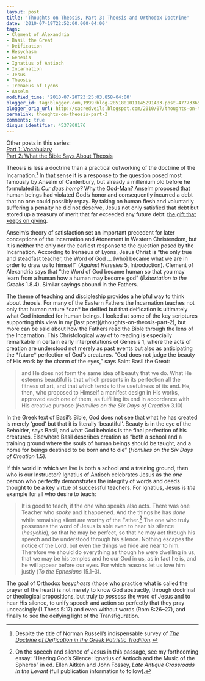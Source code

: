 ```yaml
---
layout: post
title: 'Thoughts on Theosis, Part 3: Theosis and Orthodox Doctrine'
date: '2010-07-19T22:52:00.000-04:00'
tags:
- Clement of Alexandria
- Basil the Great
- Deification
- Hesychasm
- Genesis
- Ignatius of Antioch
- Incarnation
- Jesus
- Theosis
- Irenaeus of Lyons
- Anselm
modified_time: '2010-07-20T23:25:03.858-04:00'
blogger_id: tag:blogger.com,1999:blog-2851801011145291403.post-4777336507776193834
blogger_orig_url: http://sacredveils.blogspot.com/2010/07/thoughts-on-theosis-part-3-theosis-and.html
permalink: thoughts-on-theosis-part-3
comments: true
disqus_identifier: 4537808176
---
```


Other posts in this series:  
[Part 1: Vocabulary](/thoughts-on-theosis-part-1)  
[Part 2: What the Bible Says About Theosis](/thoughts-on-theosis-part-2)

Theosis is less a doctrine than a practical outworking of the doctrine of the Incarnation.[^1] In that sense it is a response to the question posed most famously by Anselm of Canterbury, but already a millenium old before he formulated it: *Cur deus homo?* Why the God-Man? Anselm proposed that human beings had violated God’s honor and consequently incurred a debt that no one could possibly repay. By taking on human flesh and voluntarily suffering a penalty he did not deserve, Jesus not only satisfied that debt but stored up a treasury of merit that far exceeded any future debt: [the gift that keeps on giving](/anselm-on-the-atonement).

Anselm’s theory of satisfaction set an important precedent for later conceptions of the Incarnation and Atonement in Western Christendom, but it is neither the only nor the earliest response to the question posed by the Incarnation. According to Irenaeus of Lyons, Jesus Christ is “the only true and steadfast teacher, the Word of God … [who] became what we are in order to draw us to himself” (*Against Heresies* 5, Introduction). Clement of Alexandria says that “the Word of God became human so that you may learn from a human how a human may become god” (*Exhortation to the Greeks* 1.8.4). Similar sayings abound in the Fathers.

<!--excerpt.start-->The theme of teaching and discipleship provides a helpful way to think about theosis. For many of the Eastern Fathers the Incarnation teaches not only that human nature *can* be deified but that deification is ultimately what God intended for human beings.<!--excerpt.end--> I looked at some of the key scriptures supporting this view in my [last post](/thoughts-on-theosis-part-2), but more can be said about how the Fathers read the Bible through the lens of the Incarnation. This Christological way of to reading is especially remarkable in certain early interpretations of Genesis 1, where the acts of creation are understood not merely as past events but also as anticipating the *future* perfection of God’s creatures. “God does not judge the beauty of His work by the charm of the eyes,” says Saint Basil the Great:

>and He does not form the same idea of beauty that we do. What He esteems beautiful is that which presents in its perfection all the fitness of art, and that which tends to the usefulness of its end. He, then, who proposed to Himself a manifest design in His works, approved each one of them, as fulfilling its end in accordance with His creative purpose (*Homilies on the Six Days of Creation* 3.10)

In the Greek text of Basil’s Bible, God does not see that what he has created is merely ‘good’ but that it is literally ‘beautiful’. Beauty is in the eye of the Beholder, says Basil, and what God beholds is the final perfection of his creatures. Elsewhere Basil describes creation as “both a school and a training ground where the souls of human beings should be taught, and a home for beings destined to be born and to die” (*Homilies on the Six Days of Creation* 1.5).

If this world in which we live is both a school and a training ground, then who is our Instructor? Ignatius of Antioch celebrates Jesus as the *one* person who perfectly demonstrates the integrity of words and deeds thought to be a key virtue of successful teachers. For Ignatius, Jesus is *the* example for all who desire to teach:

>It is good to teach, if the one who speaks also acts. There was one Teacher who *spoke* and it happened. And the things he has *done* while remaining silent are worthy of the Father.[^2] The one who truly possesses the word of Jesus is able even to hear his silence (*hesychia*), so that he may be perfect, so that he may act through his speech and be understood through his silence. Nothing escapes the notice of the Lord, but even the things we hide are near to him. Therefore we should do everything as though he were dwelling in us, that we may be his temples and he our God in us, as in fact he is, and he will appear before our eyes. For which reasons let us love him justly (*To the Ephesians* 15.1–3).

The goal of Orthodox *hesychasts* (those who practice what is called the prayer of the heart) is not merely to know God abstractly, through doctrinal or theological propositions, but truly to *possess* the word of Jesus and to hear His silence, to unify speech and action so perfectly that they pray unceasingly (1 Thess 5:17) and even without words (Rom 8:26–27), and finally to see the deifying light of the Transfiguration.

[^1]: Despite the title of Norman Russell’s indispensable survey of *[The Doctrine of Deification in the Greek Patristic Tradition](http://www.amazon.com/Doctrine-Deification-Patristic-Tradition-Christian/dp/0199205973?ie=UTF8&tag=sacrveil-20&link_code=btl&camp=213689&creative=392969).*

[^2]: On the speech and silence of Jesus in this passage, see my forthcoming essay: “Hearing God’s Silence: Ignatius of Antioch and the Music of the Spheres” in ed. Ellen Aitken and John Fossey, *Late Antique Crossroads in the Levant* (full publication information to follow).